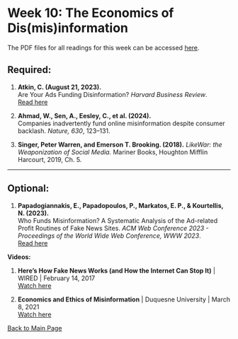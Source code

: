 # Week 10: The Economics of Dis(mis)information

The PDF files for all readings for this week can be accessed [here](https://canvas.stanford.edu/courses/198736/files/folder/Week%2010).


## Required:

1. **Atkin, C. (August 21, 2023).**  
   Are Your Ads Funding Disinformation? *Harvard Business Review*.  
   [Read here](https://hbr.org/2023/08/are-your-ads-funding-disinformation)

2. **Ahmad, W., Sen, A., Eesley, C., et al. (2024).**  
   Companies inadvertently fund online misinformation despite consumer backlash. *Nature, 630*, 123–131.

3. **Singer, Peter Warren, and Emerson T. Brooking. (2018).** *LikeWar: the Weaponization of Social Media.* Mariner Books, Houghton Mifflin Harcourt, 2019, Ch. 5. 


---

## Optional:

1. **Papadogiannakis, E., Papadopoulos, P., Markatos, E. P., & Kourtellis, N. (2023).**  
   Who Funds Misinformation? A Systematic Analysis of the Ad-related Profit Routines of Fake News Sites. *ACM Web Conference 2023 - Proceedings of the World Wide Web Conference, WWW 2023*.  
   [Read here](https://doi.org/10.1145/3543507.3583443)

**Videos:**

1. **Here’s How Fake News Works (and How the Internet Can Stop It)** | WIRED | February 14, 2017  
   [Watch here](https://www.youtube.com/watch?v=frjITitjisY&t=28s)

2. **Economics and Ethics of Misinformation** | Duquesne University | March 8, 2021  
   [Watch here](https://www.youtube.com/watch?v=g9e8K96WjJA)


[Back to Main Page](README.md) 
